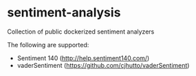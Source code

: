 # sentiment-analysis
Collection of public dockerized sentiment analyzers

The following are supported:

* Sentiment 140 (http://help.sentiment140.com/)
* vaderSentiment (https://github.com/cjhutto/vaderSentiment)
